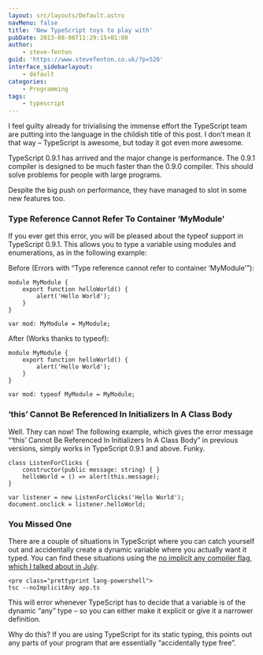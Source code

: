 ```yaml
---
layout: src/layouts/Default.astro
navMenu: false
title: 'New TypeScript toys to play with'
pubDate: 2013-08-06T11:29:15+01:00
author:
    - steve-fenton
guid: 'https://www.stevefenton.co.uk/?p=526'
interface_sidebarlayout:
    - default
categories:
    - Programming
tags:
    - typescript
---
```


I feel guilty already for trivialising the immense effort the TypeScript team are putting into the language in the childish title of this post. I don’t mean it that way – TypeScript is awesome, but today it got even more awesome.

TypeScript 0.9.1 has arrived and the major change is performance. The 0.9.1 compiler is designed to be much faster than the 0.9.0 compiler. This should solve problems for people with large programs.

Despite the big push on performance, they have managed to slot in some new features too.

### Type Reference Cannot Refer To Container ‘MyModule’

If you ever get this error, you will be pleased about the typeof support in TypeScript 0.9.1. This allows you to type a variable using modules and enumerations, as in the following example:

Before (Errors with “Type reference cannot refer to container ‘MyModule'”):

```
module MyModule {
    export function helloWorld() {
        alert('Hello World');
    }
}

var mod: MyModule = MyModule;
```
After (Works thanks to typeof):

```
module MyModule {
    export function helloWorld() {
        alert('Hello World');
    }
}

var mod: typeof MyModule = MyModule;
```
### ‘this’ Cannot Be Referenced In Initializers In A Class Body

Well. They can now! The following example, which gives the error message “‘this’ Cannot Be Referenced In Initializers In A Class Body” in previous versions, simply works in TypeScript 0.9.1 and above. Funky.

```
class ListenForClicks {
    constructor(public message: string) { }
    helloWorld = () => alert(this.message);
}

var listener = new ListenForClicks('Hello World');
document.onclick = listener.helloWorld;
```
### You Missed One

There are a couple of situations in TypeScript where you can catch yourself out and accidentally create a dynamic variable where you actually want it typed. You can find these situations using the [no implicit any compiler flag, which I talked about in July](https://www.stevefenton.co.uk/2013/07/TypeScript-No-Implicit-Any-Compiler-Flag/).

```
<pre class="prettyprint lang-powershell">
tsc --noImplicitAny app.ts
```
This will error whenever TypeScript has to decide that a variable is of the dynamic “any” type – so you can either make it explicit or give it a narrower definition.

Why do this? If you are using TypeScript for its static typing, this points out any parts of your program that are essentially “accidentally type free”.
